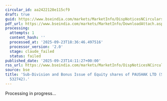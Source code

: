 ```yaml
---
circular_id: aa2422128e115cf9
draft: true
guid: https://www.bseindia.com/markets/MarketInfo/DispNoticesNCirculars.aspx?Noticeid={6A44507D-44A6-4AFF-ABAF-698E4465E09C}&noticeno=20250923-65&dt=09/23/2025&icount=65&totcount=84&flag=0
pdf_url: https://www.bseindia.com/markets/MarketInfo/DownloadAttach.aspx?id=20250923-65&attachedId=cf615ce9-a49d-4f73-b75f-130c3973b1f2
processing:
  attempts: 1
  content_hash: ''
  processed_at: '2025-09-23T18:36:46.497516'
  processor_version: '2.0'
  stage: claude_failed
  status: failed
published_date: '2025-09-23T14:11:27+00:00'
rss_url: https://www.bseindia.com/markets/MarketInfo/DispNoticesNCirculars.aspx?Noticeid={6A44507D-44A6-4AFF-ABAF-698E4465E09C}&noticeno=20250923-65&dt=09/23/2025&icount=65&totcount=84&flag=0
source: bse
title: 'Sub-Division and Bonus Issue of Equity shares of PAUSHAK LTD (Scrip Code:
  532742).'
---
```


Processing in progress...